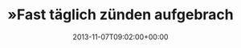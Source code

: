 ---
retweeted: false
source: <a href="http://twitter.com" rel="nofollow">Twitter Web Client</a>
entities:
  hashtags: []
  symbols: []
  user_mentions: []
  urls: []
display_text_range:
- '0'
- '137'
favorite_count: '4'
id_str: '398374768040103936'
truncated: false
retweet_count: '7'
id: '398374768040103936'
created_at: Thu Nov 07 09:02:00 +0000 2013
favorited: false
full_text: "»Fast täglich zünden aufgebrachte Bretonen die bereits installierten Kameraanlagen
  zur Lkw-Erfassung an den Autobahnen an« \n\nPragmatisch."
lang: de
tags:
- pesos:twitter
date: '2013-11-07T09:02:00+00:00'
src: https://twitter.com/bascht/status/398374768040103936
original_url: https://twitter.com/bascht/status/398374768040103936
type: twitter_tweet
text: "»Fast täglich zünden aufgebrachte Bretonen die bereits installierten Kameraanlagen
  zur Lkw-Erfassung an den Autobahnen an« \n\nPragmatisch."
title: "»Fast täglich zünden aufgebrach"

---
